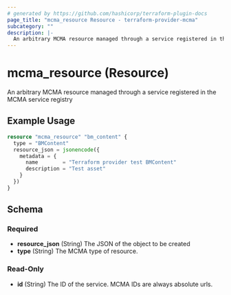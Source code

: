 ```yaml
---
# generated by https://github.com/hashicorp/terraform-plugin-docs
page_title: "mcma_resource Resource - terraform-provider-mcma"
subcategory: ""
description: |-
  An arbitrary MCMA resource managed through a service registered in the MCMA service registry
---
```


# mcma_resource (Resource)

An arbitrary MCMA resource managed through a service registered in the MCMA service registry

## Example Usage

```terraform
resource "mcma_resource" "bm_content" {
  type = "BMContent"
  resource_json = jsonencode({
    metadata = {
      name        = "Terraform provider test BMContent"
      description = "Test asset"
    }
  })
}
```

<!-- schema generated by tfplugindocs -->
## Schema

### Required

- **resource_json** (String) The JSON of the object to be created
- **type** (String) The MCMA type of resource.

### Read-Only

- **id** (String) The ID of the service. MCMA IDs are always absolute urls.


